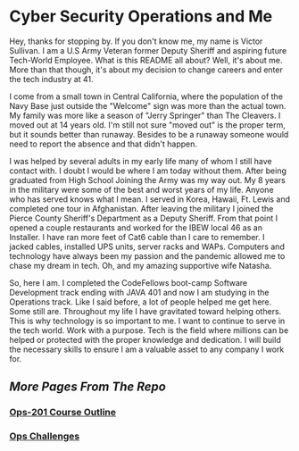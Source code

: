 
# Cyber Security Operations and Me


 Hey, thanks for stopping by. If you don't know me, my name is Victor Sullivan.  I am a U.S Army Veteran former Deputy Sheriff and aspiring future Tech-World Employee.  What is this README all about?  Well, it's about me.  More than that though, it's about my decision to change careers and enter the tech industry at 41.

 I come from a small town in Central California, where the population of the Navy Base just outside the "Welcome" sign was more than the actual town. My family was more like a season of "Jerry Springer" than The Cleavers. I moved out at 14 years old.  I'm still not sure "moved out" is the proper term, but it sounds better than runaway. Besides to be a runaway someone would need to report the absence and that didn't happen.  

 I was helped by several adults in my early life many of whom I still have contact with.  I doubt I would be where I am today without them.  After being graduated from High School Joining the Army was my way out.  My 8 years in the military were some of the best and worst years of my life.  Anyone who has served knows what I mean. I served in Korea, Hawaii, Ft. Lewis and completed one tour in Afghanistan.  After leaving the military I joined the Pierce County Sheriff's Department as a Deputy Sheriff.  From that point I opened a couple restaurants and worked for the IBEW local 46 as an Installer.  I have ran more feet of Cat6 cable than I care to remember.  I jacked cables, installed UPS units, server racks and WAPs. Computers and technology have always been my passion and the pandemic allowed me to chase my dream in tech.  Oh, and my amazing supportive wife Natasha.

 So, here I am.  I completed the CodeFellows boot-camp Software Development track ending with JAVA 401 and now I am studying in the Operations track. Like I said before, a lot of people helped me get here. Some still are. Throughout my life I have gravitated toward helping others. This is why technology is so important to me.  I want to continue to serve in the tech world.  Work with a purpose.  Tech is the field where millions can be helped or protected with the proper knowledge and dedication.  I will build the necessary skills to ensure I am a valuable asset to any company I work for.


## *More Pages From The Repo*

### [Ops-201 Course Outline](ops-201.md)

### [Ops Challenges](challenges.md)
  

